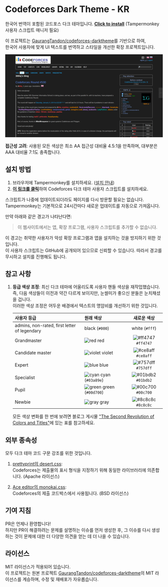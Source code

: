 # Codeforces Dark Theme - KR

한국어 번역이 포함된 코드포스 다크 테마입니다. [**Click to install**](https://raw.githubusercontent.com/groun519/codeforces-darktheme-korean/main/codeforces-korean-darktheme.user.js) (Tampermonkey 사용자 스크립트 매니저 필요)

이 프로젝트는 [GaurangTandon/codeforces-darktheme](https://github.com/GaurangTandon/codeforces-darktheme)를 기반으로 하여,  
한국어 사용자에 맞게 UI 텍스트를 번역하고 스타일을 개선한 확장 프로젝트입니다.

![screenshot of home page](./imgs/screenshot.png)

**접근성 고려**: 사용된 모든 색상은 최소 AA 접근성 대비율 4.5:1을 만족하며, 대부분은 AAA 대비율 7:1도 충족합니다.

## 설치 방법

1. 브라우저에 Tampermonkey를 설치하세요. ([설치 안내](https://tampermonkey.net/))
2. [**이 링크를 클릭**](https://raw.githubusercontent.com/groun519/codeforces-darktheme-korean/main/codeforces-darktheme-korean.user.js)하여 Codeforces 다크 테마 사용자 스크립트를 설치하세요.

스크립트가 나중에 업데이트되더라도 페이지를 다시 방문할 필요는 없습니다.  
Tampermonkey는 기본적으로 24시간마다 새로운 업데이트를 자동으로 가져옵니다.

만약 아래와 같은 경고가 나타난다면:

> 이 웹사이트에서는 앱, 확장 프로그램, 사용자 스크립트를 추가할 수 없습니다.

이 경고는 취약한 사용자가 악성 확장 프로그램과 앱을 설치하는 것을 방지하기 위한 것입니다.  
이 사용자 스크립트는 GitHub에 공개되어 있으므로 신뢰할 수 있습니다. 따라서 경고를 무시하고 설치를 진행해도 됩니다.

## 참고 사항

1. **등급 색상 조정**: 최신 다크 테마에 어울리도록 사용자 핸들 색상을 재작업했습니다.  
   즉, 다음 색상들이 이전과 약간 다르게 보이지만, 눈썰미가 좋으신 분들은 눈치채셨을 겁니다.  
   이러한 색상 조정은 어두운 배경에서 텍스트의 명암비를 개선하기 위한 것입니다.

    | 사용자 등급                                        | 원래 색상                                                            |                             새로운 색상                              |
    | -------------------------------------------- | ------------------------------------------------------------------------- | :----------------------------------------------------------------: |
    | admins, non-rated, first letter of legendary | black (`#000`)                                                            |                           white (`#fff`)                           |
    | Grandmaster                                  | ![red](https://user-images.githubusercontent.com/62207434/181259908-2df502e7-c398-4407-9bd6-1da3cdd8b920.png) red                  | ![#ff4747](https://user-images.githubusercontent.com/62207434/181260614-2738b0d5-f52d-4411-bd79-2ab9f9c37043.png) `#ff4747` |
    | Candidate master                             | ![violet](https://user-images.githubusercontent.com/62207434/181260265-1be718c2-e867-44d0-a066-e588e480fe3b.png) violet            | ![#ce8aff](https://user-images.githubusercontent.com/62207434/181260624-c29a5d22-6c11-4c19-9874-0acc28c64e3e.png) `#ce8aff` |
    | Expert                                       | ![blue](https://user-images.githubusercontent.com/62207434/181260319-bf58addb-b327-4c31-a340-6fde2c6c30d6.png) blue                | ![#757dff](https://user-images.githubusercontent.com/62207434/181260628-a04e4ed5-43b4-485a-8156-8c4a380a4d11.png) `#757dff` |
    | Specialist                                   | ![cyan](https://user-images.githubusercontent.com/62207434/181260378-738f0f7a-5302-41f1-851d-efcad298c265.png) cyan (`#03a89e`)    | ![#01bdb2](https://user-images.githubusercontent.com/62207434/181260639-e6cfad86-0b25-4f07-a23d-4ca73b17885b.png) `#01bdb2` |
    | Pupil                                        | ![green](https://user-images.githubusercontent.com/62207434/181260440-9b43353d-07ad-4c5c-bde7-1703bb413ac3.png) green (`#00d700`) | ![#00c700](https://user-images.githubusercontent.com/62207434/181260653-430462ca-ff29-48a4-ae08-d5ccbda4d648.png) `#00c700` |
    | Newbie                                       | ![gray](https://user-images.githubusercontent.com/62207434/181260480-d0c737a4-7367-454a-9dd2-3ebea0019265.png) gray                | ![#8c8c8c](https://user-images.githubusercontent.com/62207434/181260660-440aab86-daaa-495f-97be-72ab4463f114.png) `#8c8c8c` |

    모든 색상 변화를 한 번에 보려면 블로그 게시물 ["The Second Revolution of Colors and Titles"](https://codeforces.com/blog/entry/20638)에 있는 표를 참고하세요.

## 외부 종속성

모두 다크 테마 코드 구문 강조를 위한 것입니다.

1. [prettyprint의 desert.css](https://github.com/google/code-prettify/blob/master/styles/desert.css):  
   Codeforces는 제출물의 표시 형식을 지정하기 위해 동일한 라이브러리에 의존합니다. (Apache 라이선스)

2. [Ace editor의 monokai.css](https://github.com/ajaxorg/ace/blob/master/lib/ace/theme/monokai.css):  
   Codeforces의 제출 코드박스에서 사용됩니다. (BSD 라이선스)

## 기여 지침

PR은 언제나 환영합니다!  
하지만 PR이 해결하려는 문제를 설명하는 이슈를 먼저 생성한 후, 그 이슈를 다시 생성하는 것이 문제에 대한 더 다양한 의견을 얻는 데 더 나을 수 있습니다.

## 라이선스

MIT 라이선스가 적용되어 있습니다.  
이 프로젝트는 원본 프로젝트 [GaurangTandon/codeforces-darktheme](https://github.com/GaurangTandon/codeforces-darktheme)의 MIT 라이선스를 계승하며, 수정 및 재배포가 자유롭습니다.
